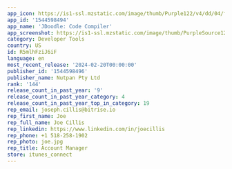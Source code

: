 ```yaml
---
app_icon: https://is1-ssl.mzstatic.com/image/thumb/Purple122/v4/dd/04/f8/dd04f8f4-e704-fc34-5207-2b17390bfbef/AppIcon-0-0-1x_U007epad-0-0-85-220.png/1024x1024bb.png
app_id: '1544598494'
app_name: 'JDoodle: Code Compiler'
app_screenshot: https://is1-ssl.mzstatic.com/image/thumb/PurpleSource126/v4/cf/98/c6/cf98c615-d3f9-d335-28b1-a8b84a667a89/7c84c0cf-81f8-4c9a-8ac8-6fb83aa2fd08_iPh11promax_1.png/1242x2688bb.png
category: Developer Tools
country: US
id: R5mlhFziJ6iF
language: en
most_recent_release: '2024-02-20T00:00:00'
publisher_id: '1544598496'
publisher_name: Nutpan Pty Ltd
rank: '144'
release_count_in_past_year: '9'
release_count_in_past_year_category: 4
release_count_in_past_year_top_in_category: 19
rep_email: joseph.cillis@bitrise.io
rep_first_name: Joe
rep_full_name: Joe Cillis
rep_linkedin: https://www.linkedin.com/in/joecillis
rep_phone: +1 518-258-1902
rep_photo: joe.jpg
rep_title: Account Manager
store: itunes_connect
---
```

